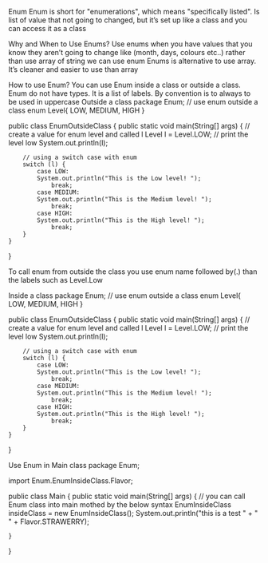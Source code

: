 Enum
Enum is short for "enumerations", which means "specifically listed".
Is list of value that not going to changed, but it’s set up like a class and you can access it as a class

Why and When to Use Enums?
Use enums when you have values that you know they aren’t going to change like (month, days, colours etc..) rather than use array of string we can use enum
Enums is alternative to use array. It’s cleaner and easier to use than array   

How to use Enum?
You can use Enum inside a class or outside a class.
Enum do not have types. It is a list of labels.
By convention is to always to be used in uppercase 
Outside a class
package Enum;
// use enum outside a class
enum Level{
    LOW,
    MEDIUM,
    HIGH
}

public class EnumOutsideClass 
{
    public static void main(String[] args) 
    {
        // create a value for enum level and called l
        Level l = Level.LOW;
        // print the level low 
        System.out.println(l);
        
        // using a switch case with enum
        switch (l) {
            case LOW:
            System.out.println("This is the Low level! ");                
                break;        
            case MEDIUM:
            System.out.println("This is the Medium level! ");                
                break;        
            case HIGH:
            System.out.println("This is the High level! ");                
                break;        
        }
    }
}


To call enum from outside the class you use enum name followed by(.) than the labels such as Level.Low

Inside a class
package Enum;
// use enum outside a class
enum Level{
    LOW,
    MEDIUM,
    HIGH
}

public class EnumOutsideClass 
{
    public static void main(String[] args) 
    {
        // create a value for enum level and called l
        Level l = Level.LOW;
        // print the level low 
        System.out.println(l);
        
        // using a switch case with enum
        switch (l) {
            case LOW:
            System.out.println("This is the Low level! ");                
                break;        
            case MEDIUM:
            System.out.println("This is the Medium level! ");                
                break;        
            case HIGH:
            System.out.println("This is the High level! ");                
                break;        
        }
    }
}



Use Enum in Main class 
package Enum;

import Enum.EnumInsideClass.Flavor;

public class Main 
{
    public static void main(String[] args) 
    {
        // you can call Enum class into main mothed by the below syntax
        EnumInsideClass insideClass = new EnumInsideClass();
        System.out.println("this is a test " + " " + Flavor.STRAWERRY);

    }    
}




